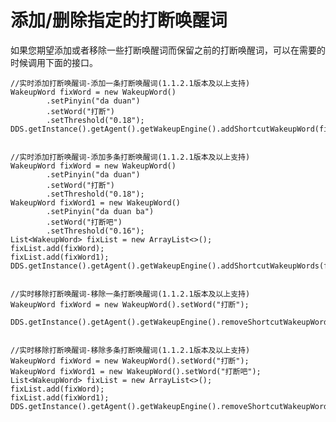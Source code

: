 # 添加/删除指定的打断唤醒词

如果您期望添加或者移除一些打断唤醒词而保留之前的打断唤醒词，可以在需要的时候调用下面的接口。

    //实时添加打断唤醒词-添加一条打断唤醒词(1.1.2.1版本及以上支持)
    WakeupWord fixWord = new WakeupWord()
            .setPinyin("da duan")
            .setWord("打断")
            .setThreshold("0.18");
    DDS.getInstance().getAgent().getWakeupEngine().addShortcutWakeupWord(fixWord);
    
    
    //实时添加打断唤醒词-添加多条打断唤醒词(1.1.2.1版本及以上支持)
    WakeupWord fixWord = new WakeupWord()
            .setPinyin("da duan")
            .setWord("打断")
            .setThreshold("0.18");
    WakeupWord fixWord1 = new WakeupWord()
            .setPinyin("da duan ba")
            .setWord("打断吧")
            .setThreshold("0.16");
    List<WakeupWord> fixList = new ArrayList<>();
    fixList.add(fixWord);
    fixList.add(fixWord1);
    DDS.getInstance().getAgent().getWakeupEngine().addShortcutWakeupWords(fixList);
    
    
    //实时移除打断唤醒词-移除一条打断唤醒词(1.1.2.1版本及以上支持)
    WakeupWord fixWord = new WakeupWord().setWord("打断");
    
    DDS.getInstance().getAgent().getWakeupEngine().removeShortcutWakeupWord(fixWord);
    
    
    //实时移除打断唤醒词-移除多条打断唤醒词(1.1.2.1版本及以上支持)
    WakeupWord fixWord = new WakeupWord().setWord("打断");
    WakeupWord fixWord1 = new WakeupWord().setWord("打断吧");
    List<WakeupWord> fixList = new ArrayList<>();
    fixList.add(fixWord);
    fixList.add(fixWord1);
    DDS.getInstance().getAgent().getWakeupEngine().removeShortcutWakeupWords(fixList);
